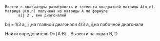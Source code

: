 	Ввести с клавиатуры размерность и элементы квадратной матрицы A(n,n).    Матрица B(n,n) получена из матрицы A по формуле 
          aij 2 , вне диагоналей
bij  =    1/3 a_ij ,на  главной диагонали
          4/3 a_ij,на побочной диагонали

Найти определитель D=∣A⋅B∣ .
Вывести на экран B,  D

